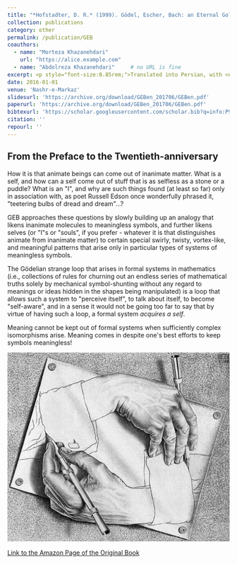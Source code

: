 ```yaml
---
title: "*Hofstadter, D. R.* (1999). Gödel, Escher, Bach: an Eternal Golden Braid"
collection: publications
category: other
permalink: /publication/GEB
coauthors:
  - name: "Morteza Khazanehdari"
    url: "https://alice.example.com"
  - name: "Abdolreza Khazanehdari"     # no URL is fine
excerpt: <p style="font-size:0.85rem;">Translated into Persian, with <em>Morteza Khazanehdari</em>, and  <em>Abdolreza Khazanehdari</em> </p>
date: 2016-01-01
venue: 'Nashr-e-Markaz'
slidesurl: 'https://archive.org/download/GEBen_201706/GEBen.pdf'
paperurl: 'https://archive.org/download/GEBen_201706/GEBen.pdf'
bibtexurl: 'https://scholar.googleusercontent.com/scholar.bib?q=info:P9TeTR98xxsJ:scholar.google.com/&output=citation&scisdr=CgIKii5FEP3iv3lbkw0:AAZF9b8AAAAAaLxdiw0VYB9RUVlMRaNq59epY7Y&scisig=AAZF9b8AAAAAaLxdi3D7TPwkVdZyBQxKf3uXKig&scisf=4&ct=citation&cd=-1&hl=en'
citation: ''
repourl: ''
---
```

## From the Preface to the Twentieth-anniversary
How it is that animate beings can come out of inanimate matter. What is a self, and how can a self
come out of stuff that is as selfless as a stone or a puddle? What is an "I", and why are such things found (at least so far) only in association with, as poet Russell Edson once wonderfully phrased it, "teetering bulbs of dread and dream"...?

GEB approaches these questions by slowly building up an analogy that likens inanimate molecules to meaningless symbols, and further likens selves (or "I"s or "souls", if you prefer - whatever it is that distinguishes animate from inanimate matter) to certain special swirly, twisty, vortex-like, and meaningful patterns that arise only in particular types of systems of meaningless symbols.

The Gödelian strange loop that arises in formal systems in mathematics (i.e., collections of rules for churning out an endless series of mathematical truths solely by mechanical symbol-shunting without any regard to meanings or ideas hidden in the shapes being manipulated) is a loop that allows such a system to "perceive itself", to talk about itself, to become "self-aware", and in a sense it would not be going too far to say that by virtue of having such a loop, a formal system *acquires a self*.

Meaning cannot be kept out of formal systems when sufficiently complex isomorphisms arise. Meaning comes in despite one's best efforts to keep symbols meaningless!

<img src='/images/DrawingHands.jpg'>

[Link to the Amazon Page of the Original Book](https://www.amazon.com/G%C3%B6del-Escher-Bach-Eternal-Golden/dp/0465026567)
